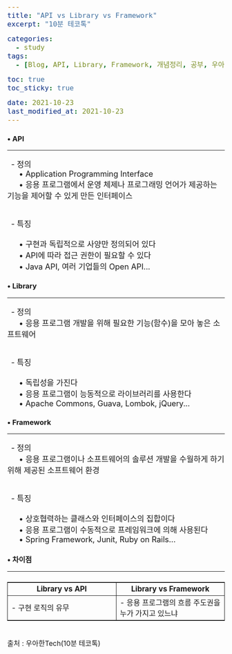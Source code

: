 ```yaml
---
title: "API vs Library vs Framework"
excerpt: "10분 테코톡"

categories:
  - study
tags:
  - [Blog, API, Library, Framework, 개념정리, 공부, 우아한Tech]

toc: true
toc_sticky: true

date: 2021-10-23
last_modified_at: 2021-10-23
---
```


### • API
<hr>
<p>
&ensp;- 정의<br>  
&emsp;&ensp;• Application Programming Interface<br>
&emsp;&ensp;• 응용 프로그램에서 운영 체제나 프로그래밍 언어가 제공하는 기능을 제어할 수 있게 만든 인터페이스<br><br>

&ensp;- 특징<br>  
&emsp;&ensp;• 구현과 독립적으로 사양만 정의되어 있다<br>
&emsp;&ensp;• API에 따라 접근 권한이 필요할 수 있다<br>
&emsp;&ensp;• Java API, 여러 기업들의 Open API...
</p>

### • Library
<hr>
<p>
&ensp;- 정의<br>  
&emsp;&ensp;• 응용 프로그램 개발을 위해 필요한 기능(함수)을 모아 놓은 소프트웨어<br><br>

&ensp;- 특징<br>  
&emsp;&ensp;• 독립성을 가진다<br>
&emsp;&ensp;• 응용 프로그램이 능동적으로 라이브러리를 사용한다<br>
&emsp;&ensp;• Apache Commons, Guava, Lombok, jQuery...
</p>

### • Framework
<hr>
<p>
&ensp;- 정의<br>  
&emsp;&ensp;• 응용 프로그램이나 소프트웨어의 솔루션 개발을 수월하게 하기 위해 제공된 소프트웨어 환경<br><br>

&ensp;- 특징<br>  
&emsp;&ensp;• 상호협력하는 클래스와 인터페이스의 집합이다<br>
&emsp;&ensp;• 응용 프로그램이 수동적으로 프레임워크에 의해 사용된다<br>
&emsp;&ensp;• Spring Framework, Junit, Ruby on Rails...
</p>

### • 차이점
<hr>
<table>
<tr>
    <th>Library vs API</th>
    <th>Library vs Framework</th>
</tr>
<tr>
    <td width="50%">
	- 구현 로직의 유무
    </td>
    <td width="50%">
	- 응용 프로그램의 흐름 주도권을 누가 가지고 있느냐
    </td>
</tr>
</table>

<p style="margin-bottom: -1px;">
<br>
<span>출처 : 우아한Tech(10분 테코톡)</span>
</p>
<style>
	p{
		font-size: 18px;
	}
	table{
		display: flex; justify-content: center;
	}
	th{
		text-align: center;	
	}
	th, td{
		border: 1px solid; font-size: 17px;
	}
	span{
		font-size: 16px;
	}
</style>
